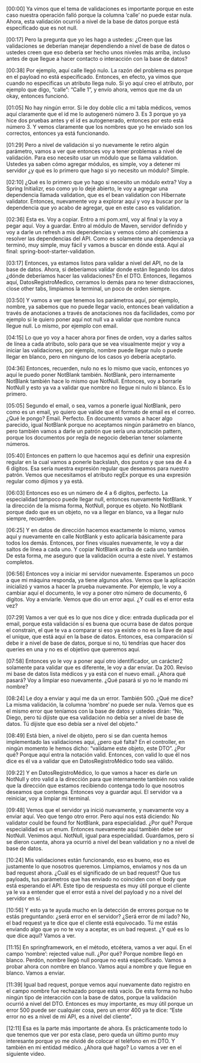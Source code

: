 [00:00] Ya vimos que el tema de validaciones es importante porque en este caso nuestra operación falló porque la columna ‘calle’ no puede estar nula. Ahora, esta validación ocurrió a nivel de la base de datos porque está especificado que es not null.

[00:17] Pero la pregunta que yo les hago a ustedes: ¿Creen que las validaciones se deberían manejar dependiendo a nivel de base de datos o ustedes creen que eso debería ser hecho unos niveles más arriba, incluso antes de que llegue a hacer contacto o interacción con la base de datos?

[00:38] Por ejemplo, aquí calle llegó nulo. La razón del problema es porque en el payload no está especificado. Entonces, en efecto, ya vimos que cuando no especificas un atributo llega nulo. Si yo aquí creo el atributo, por ejemplo que digo, “calle”: “Calle 1”, y envío ahora, vemos que me da un okay, entonces funcionó.

[01:05] No hay ningún error. Si le doy doble clic a mi tabla médicos, vemos aquí claramente que el id me lo autogeneró número 3. Es 3 porque yo ya hice dos pruebas antes y el id es autogenerado, entonces por esto está número 3. Y vemos claramente que los nombres que yo he enviado son los correctos, entonces ya está funcionando.

[01:29] Pero a nivel de validación si yo nuevamente le retiro algún parámetro, vamos a ver que entonces voy a tener problemas a nivel de validación. Para eso necesito usar un módulo que se llama validation. Ustedes ya saben cómo agregar módulos, es simple, voy a detener mi servidor ¿y qué es lo primero que hago si yo necesito un módulo? Simple.

[02:10] ¿Qué es lo primero que yo hago si necesito un módulo extra? Voy a Spring Initializr, eso como yo lo dejé abierto, le voy a agregar una dependencia llamada validation, que es el bean validation con Hibernate validator. Entonces, nuevamente voy a explorar aquí y voy a buscar por la dependencia que yo acabo de agregar, que en este caso es validation.

[02:36] Esta es. Voy a copiar. Entro a mi pom.xml, voy al final y la voy a pegar aquí. Voy a guardar. Entro al módulo de Maven, servidor definido y voy a darle un refresh a mis dependencias y vemos cómo ahí comienza a resolver las dependencias del API. Como es solamente una dependencia ya terminó, muy simple, muy fácil y vamos a buscar en dónde está. Aquí al final: spring-boot-starter-validation.

[03:17] Entonces, ya estamos listos para validar a nivel del API, no de la base de datos. Ahora, si deberíamos validar donde están llegando los datos ¿dónde deberíamos hacer las validaciones? En el DTO. Entonces, llegamos aquí, DatosRegistroMedico, cerramos lo demás para no tener distracciones, close other tabs, limpiamos la terminal, un poco de orden siempre.

[03:50] Y vamos a ver que tenemos los parámetros aquí, por ejemplo, nombre, ya sabemos que no puede llegar vacío, entonces bean validation a través de anotaciones a través de anotaciones nos da facilidades, como por ejemplo si le quiero poner aquí not null va a validar que nombre nunca llegue null. Lo mismo, por ejemplo con email.

[04:15] Lo que yo voy a hacer ahora por fines de orden, voy a darles saltos de línea a cada atributo, solo para que se vea visualmente mejor y voy a iniciar las validaciones, por ejemplo, nombre puede llegar nulo o puede llegar en blanco, pero en ninguno de los casos yo debería aceptarlo.

[04:36] Entonces, recuerden, nulo no es lo mismo que vacío, entonces yo aquí le puedo poner NotBlank también. NotBlank, pero internamente NotBlank también hace lo mismo que NotNull. Entonces, voy a borrarle NotNull y esto ya va a validar que nombre no llegue ni nulo ni blanco. Es lo primero.

[05:05] Segundo el email, o sea, vamos a ponerle igual NotBlank, pero como es un email, yo quiero que valide que el formato de email es el correo. ¿Qué le pongo? Email. Perfecto. En documento vamos a hacer algo parecido, igual NotBlank porque no aceptamos ningún parámetro en blanco, pero también vamos a darle un patrón que sería una anotación pattern, porque los documentos por regla de negocio deberían tener solamente números.

[05:40] Entonces en pattern lo que hacemos aquí es definir una expresión regular en la cual vamos a ponerle backslash, dos puntos y que sea de 4 a 6 dígitos. Esa sería nuestra expresión regular que deseamos para nuestro patrón. Vemos que necesitamos el atributo regEx porque es una expresión regular como dijimos y ya está.

[06:03] Entonces eso es un número de 4 a 6 digitos, perfecto. La especialidad tampoco puede llegar null, entonces nuevamente NotBlank. Y la dirección de la misma forma, NotNull, porque es objeto. No NotBlank porque dado que es un objeto, no va a llegar en blanco, va a llegar nulo siempre, recuerden.

[06:25] Y en datos de dirección hacemos exactamente lo mismo, vamos aquí y nuevamente en calle NotBlank y esto aplicaría básicamente para todos los demás. Entonces, por fines visuales nuevamente, le voy a dar saltos de línea a cada uno. Y copiar NotBlank arriba de cada uno también. De esta forma, me aseguro que la validación ocurra a este nivel. Y estamos completos.

[06:56] Entonces voy a iniciar mi servidor nuevamente. Esperamos un poco a que mi máquina responda, ya tiene algunos años. Vemos que la aplicación inicializó y vamos a hacer la prueba nuevamente. Por ejemplo, le voy a cambiar aquí el documento, le voy a poner otro número de documento, 6 dígitos. Voy a enviarle. Vemos que dio un error aquí. ¿Y cuál es el error esta vez?

[07:29] Vamos a ver qué es lo que nos dice y dice: entrada duplicada por el email, porque esta validación sí es buena que ocurra base de datos porque el constrain, el que te va a comparar si eso ya existe o no es la llave de aquí el unique, que está aquí en la base de datos. Entonces, esa comparación sí debe ir a nivel de base de datos, porque si no, tú tendrías que hacer dos queries en una y no es el objetivo que queremos aquí.

[07:58] Entonces yo le voy a poner aquí otro identificador, un carácter2 solamente para validar que es diferente, le voy a dar enviar. Da 200. Reviso mi base de datos lista médicos y ya está con el nuevo email. ¿Ahora qué pasará? Voy a limpiar eso nuevamente. ¿Qué pasará si yo no le mando mi nombre?

[08:24] Le doy a enviar y aquí me da un error. También 500. ¿Qué me dice? La misma validación, la columna ‘nombre’ no puede ser nula. Vemos que es el mismo error que teníamos con la base de datos y ustedes dirán: “No, Diego, pero tú dijiste que esa validación no debía ser a nivel de base de datos. Tú dijiste que eso debía ser a nivel del objeto.”

[08:49] Está bien, a nivel de objeto, pero si se dan cuenta hemos implementado las validaciones aquí, ¿pero qué falta? En el controller, en ningún momento le hemos dicho: “valídame este objeto, este DTO”. ¿Por qué? Porque aquí entra la notación valid. Entonces, con valid lo que él nos dice es él va a validar que en DatosRegistroMédico todo sea válido.

[09:22] Y en DatosRegistroMédico, lo que vamos a hacer es darle un NotNull y otro valid a la dirección para que internamente también nos valide que la dirección que estamos recibiendo contenga todo lo que nosotros deseamos que contenga. Entonces voy a guardar aquí. El servidor va a reiniciar, voy a limpiar mi terminal.

[09:48] Vemos que el servidor ya inició nuevamente, y nuevamente voy a enviar aquí. Veo que tengo otro error. Pero aquí nos está diciendo: No validator could be found for NotBlank, para especialidad. ¿Por qué? Porque especialidad es un enum. Entonces nuevamente aquí también debe ser NotNull. Venimos aquí. NotNull, igual para especialidad. Guardamos, pero si se dieron cuenta, ahora ya ocurrió a nivel del bean validation y no a nivel de base de datos.

[10:24] Mis validaciones están funcionando, eso es bueno, eso es justamente lo que nosotros queremos. Limpiamos, enviamos y nos da un bad request ahora. ¿Cuál es el significado de un bad request? Que tus payloads, tus parámetros que has enviado no coinciden con el body que está esperando el API. Este tipo de respuesta es muy útil porque el cliente ya le va a entender que el error está a nivel del payload y no a nivel del servidor en sí.

[10:56] Y esto ya te ayuda mucho en la detección de errores porque no te estás preguntando: ¿será error en el servidor? ¿Será error de mi lado? No, el bad request ya te dice que el cliente está equivocado. Tú me estás enviando algo que yo no te voy a aceptar, es un bad request. ¿Y qué es lo que dice aquí? Vamos a ver.

[11:15] En springframework, en el método, etcétera, vamos a ver aquí. En el campo ‘nombre’: rejected value null. ¿Por qué? Porque nombre llegó en blanco. Perdón, nombre llegó null porque no está especificado. Vamos a probar ahora con nombre en blanco. Vamos aquí a nombre y que llegue en blanco. Vamos a enviar.

[11:39] Igual bad request, porque vemos aquí nuevamente dato registro en el campo nombre fue rechazado porque está vacío. De esta forma no hubo ningún tipo de interacción con la base de datos, porque la validación ocurrió a nivel del DTO. Entonces es muy importante, es muy útil porque un error 500 puede ser cualquier cosa, pero un error 400 ya te dice: “Este error no es a nivel de mi API, es a nivel del cliente”.

[12:11] Esa es la parte más importante de ahora. Es prácticamente todo lo que tenemos que ver por esta clase, pero queda un último punto muy interesante porque yo me olvidé de colocar el teléfono en mi DTO. Y también en mi entidad médico. ¿Ahora qué hago? Lo vamos a ver en el siguiente video.